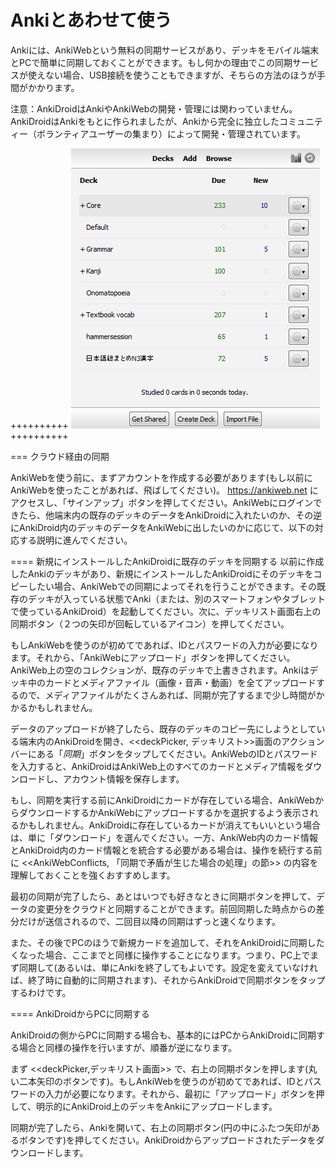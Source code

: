 # Ankiとあわせて使う

Ankiには、AnkiWebという無料の同期サービスがあり、デッキをモバイル端末とPCで簡単に同期しておくことができます。もし何かの理由でこの同期サービスが使えない場合、USB接続を使うこともできますが、そちらの方法のほうが手間がかかります。

注意：AnkiDroidはAnkiやAnkiWebの開発・管理には関わっていません。AnkiDroidはAnkiをもとに作られましたが、Ankiから完全に独立したコミュニティー（ボランティアユーザーの集まり）によって開発・管理されています。

++++++++++
<img src="img/AnkiDesktop.png">
++++++++++

=== クラウド経由の同期

AnkiWebを使う前に、まずアカウントを作成する必要があります(もし以前にAnkiWebを使ったことがあれば、飛ばしてください)。 https://ankiweb.net にアクセスし、「サインアップ」ボタンを押してください。AnkiWebにログインできたら、他端末内の既存のデッキのデータをAnkiDroidに入れたいのか、その逆にAnkiDroid内のデッキのデータをAnkiWebに出したいのかに応じて、以下の対応する説明に進んでください。

==== 新規にインストールしたAnkiDroidに既存のデッキを同期する
以前に作成したAnkiのデッキがあり、新規にインストールしたAnkiDroidにそのデッキをコピーしたい場合、AnkiWebでの同期によってそれを行うことができます。その既存のデッキが入っている状態でAnki（または、別のスマートフォンやタブレットで使っているAnkiDroid）を起動してください。次に、デッキリスト画面右上の同期ボタン（２つの矢印が回転しているアイコン）を押してください。

もしAnkiWebを使うのが初めてであれば、IDとパスワードの入力が必要になります。それから、「AnkiWebにアップロード」ボタンを押してください。AnkiWeb上の空のコレクションが、既存のデッキで上書きされます。Ankiはデッキ中のカードとメディアファイル（画像・音声・動画）を全てアップロードするので、メディアファイルがたくさんあれば、同期が完了するまで少し時間がかかるかもしれません。

データのアップロードが終了したら、既存のデッキのコピー先にしようとしている端末内のAnkiDroidを開き、<<deckPicker, デッキリスト>>画面のアクションバーにある「*同期*」ボタンをタップしてください。AnkiWebのIDとパスワードを入力すると、AnkiDroidはAnkiWeb上のすべてのカードとメディア情報をダウンロードし、アカウント情報を保存します。

もし、同期を実行する前にAnkiDroidにカードが存在している場合、AnkiWebからダウンロードするかAnkiWebにアップロードするかを選択するよう表示されるかもしれません。AnkiDroidに存在しているカードが消えてもいいという場合は、単に「ダウンロード」を選んでください。一方、AnkiWeb内のカード情報とAnkiDroid内のカード情報とを統合する必要がある場合は、操作を続行する前に <<AnkiWebConflicts, 「同期で矛盾が生じた場合の処理」の節>> の内容を理解しておくことを強くおすすめします。

最初の同期が完了したら、あとはいつでも好きなときに同期ボタンを押して、データの変更分をクラウドと同期することができます。前回同期した時点からの差分だけが送信されるので、二回目以降の同期はずっと速くなります。

また、その後でPCのほうで新規カードを追加して、それをAnkiDroidに同期したくなった場合、ここまでと同様に操作することになります。つまり、PC上でまず同期して(あるいは、単にAnkiを終了してもよいです。設定を変えていなければ、終了時に自動的に同期されます)、それからAnkiDroidで同期ボタンをタップするわけです。

==== AnkiDroidからPCに同期する

AnkiDroidの側からPCに同期する場合も、基本的にはPCからAnkiDroidに同期する場合と同様の操作を行いますが、順番が逆になります。

まず <<deckPicker,デッキリスト画面>> で、右上の同期ボタンを押します(丸い二本矢印のボタンです)。もしAnkiWebを使うのが初めてであれば、IDとパスワードの入力が必要になります。それから、最初に「アップロード」ボタンを押して、明示的にAnkiDroid上のデッキをAnkiにアップロードします。

同期が完了したら、Ankiを開いて、右上の同期ボタン(円の中にふたつ矢印があるボタンです)を押してください。AnkiDroidからアップロードされたデータをダウンロードします。
